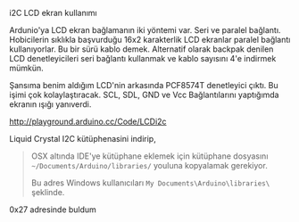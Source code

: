 i2C LCD ekran kullanımı



Ardunio'ya LCD ekran bağlamanın iki yöntemi var. Seri ve paralel bağlantı. Hobicilerin sıklıkla başvurduğu 16x2 karakterlik LCD ekranlar paralel bağlantı kullanıyorlar. Bu bir sürü kablo demek. Alternatif olarak backpak denilen LCD denetleyicileri seri bağlantı kullanmak ve kablo sayısını 4'e indirmek mümkün. 

Şansıma benim aldığım LCD'nin arkasında PCF8574T denetleyici çıktı. Bu işimi çok kolaylaştıracak. SCL, SDL, GND ve Vcc Bağlantılarını yaptığımda ekranın ışığı yanıverdi.

http://playground.arduino.cc/Code/LCDi2c

Liquid Crystal I2C kütüphenasini indirip,

> OSX altında IDE'ye kütüphane eklemek için kütüphane dosyasını `~/Documents/Arduino/libraries/` youluna kopyalamak gerekiyor.
>
> Bu adres Windows kullanıcıları `My Documents\Arduino\libraries\` şeklinde. 

0x27 adresinde buldum 


    